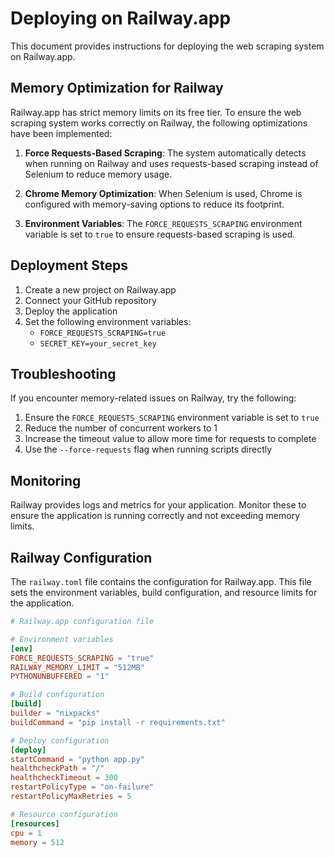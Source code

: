 # Deploying on Railway.app

This document provides instructions for deploying the web scraping system on Railway.app.

## Memory Optimization for Railway

Railway.app has strict memory limits on its free tier. To ensure the web scraping system works correctly on Railway, the following optimizations have been implemented:

1. **Force Requests-Based Scraping**: The system automatically detects when running on Railway and uses requests-based scraping instead of Selenium to reduce memory usage.

2. **Chrome Memory Optimization**: When Selenium is used, Chrome is configured with memory-saving options to reduce its footprint.

3. **Environment Variables**: The `FORCE_REQUESTS_SCRAPING` environment variable is set to `true` to ensure requests-based scraping is used.

## Deployment Steps

1. Create a new project on Railway.app
2. Connect your GitHub repository
3. Deploy the application
4. Set the following environment variables:
   - `FORCE_REQUESTS_SCRAPING=true`
   - `SECRET_KEY=your_secret_key`

## Troubleshooting

If you encounter memory-related issues on Railway, try the following:

1. Ensure the `FORCE_REQUESTS_SCRAPING` environment variable is set to `true`
2. Reduce the number of concurrent workers to 1
3. Increase the timeout value to allow more time for requests to complete
4. Use the `--force-requests` flag when running scripts directly

## Monitoring

Railway provides logs and metrics for your application. Monitor these to ensure the application is running correctly and not exceeding memory limits.

## Railway Configuration

The `railway.toml` file contains the configuration for Railway.app. This file sets the environment variables, build configuration, and resource limits for the application.

```toml
# Railway.app configuration file

# Environment variables
[env]
FORCE_REQUESTS_SCRAPING = "true"
RAILWAY_MEMORY_LIMIT = "512MB"
PYTHONUNBUFFERED = "1"

# Build configuration
[build]
builder = "nixpacks"
buildCommand = "pip install -r requirements.txt"

# Deploy configuration
[deploy]
startCommand = "python app.py"
healthcheckPath = "/"
healthcheckTimeout = 300
restartPolicyType = "on-failure"
restartPolicyMaxRetries = 5

# Resource configuration
[resources]
cpu = 1
memory = 512
```
